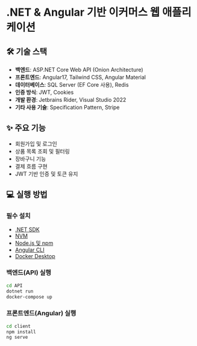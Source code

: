# .NET & Angular 기반 이커머스 웹 애플리케이션

## 🛠 기술 스택

- **백엔드**: ASP.NET Core Web API (Onion Architecture)
- **프론트엔드**: Angular17, Tailwind CSS, Angular Material
- **데이터베이스**: SQL Server (EF Core 사용), Redis
- **인증 방식**: JWT, Cookies
- **개발 환경**: Jetbrains Rider, Visual Studio 2022
- **기타 사용 기술**: Specification Pattern, Stripe

## ✨ 주요 기능

- 회원가입 및 로그인
- 상품 목록 조회 및 필터링
- 장바구니 기능
- 결제 흐름 구현
- JWT 기반 인증 및 토큰 유지

## 💻 실행 방법

### 필수 설치
- [.NET SDK](https://dotnet.microsoft.com/ko-kr/download)
- [NVM](https://github.com/coreybutler/nvm-windows)
- [Node.js 및 npm](https://nodejs.org/)
- [Angular CLI](https://angular.io/cli)
- [Docker Desktop](https://www.docker.com/products/docker-desktop/)

### 백엔드(API) 실행
```bash
cd API
dotnet run
docker-compose up
```

### 프론트엔드(Angular) 실행
```bash
cd client
npm install
ng serve
```
